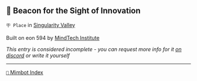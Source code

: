 ## 🔱 Beacon for the Sight of Innovation

`🪧 Place` in [Singularity Valley](<https://zeithalt.github.io/r/singularity_valley.html>)

Built on eon 594 by [MindTech Institute](<https://zeithalt.github.io/r/mindtech_institute.html>)

_This entry is considered incomplete - you can request more info for it [on discord](<https://discord.com/channels/562910943848169472/1173922660489633802>) or write it yourself_

-----
[`📑` Mimbot Index](<https://zeithalt.github.io/r/#3460>)
<!---
keywords:  mt, singularity valley
aliases: 
-->